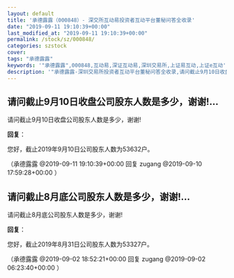 ```yaml
---
layout: default
title: '承德露露（000848）- 深交所互动易投资者互动平台董秘问答全收录'
date: "2019-09-11 19:10:39+00:00"
last_modified_at: "2019-09-11 19:10:39+00:00"
permalink: /stock/sz/000848/
categories: szstock
cover: 
tags: "承德露露"
keywords: '"承德露露",000848,互动易,深证互动易,深圳交易所,上证易互动,上证e互动'
description: '"承德露露-深圳交易所投资者互动平台董秘问答全收录,请问截止9月10日收盘公司股东人数是多少，谢谢!"'
---
```


## 请问截止9月10日收盘公司股东人数是多少，谢谢!...

请问截止9月10日收盘公司股东人数是多少，谢谢!

**回复**：

您好，截止2019年9月10日公司股东人数为53632户。 

（承德露露  @2019-09-11 19:10:39+00:00 回复 zugang  @2019-09-10 17:59:28+00:00 ）

## 请问截止8月底公司股东人数是多少，谢谢!...

请问截止8月底公司股东人数是多少，谢谢!

**回复**：

您好，截止2019年8月31日公司股东人数为53327户。 

（承德露露  @2019-09-02 18:52:21+00:00 回复 zugang  @2019-09-02 06:23:40+00:00 ）

